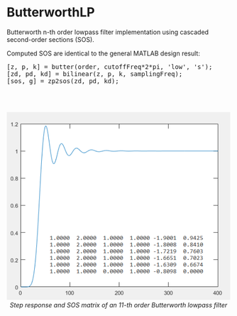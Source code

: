 # ButterworthLP
Butterworth n-th order lowpass filter implementation using cascaded second-order sections (SOS).

Computed SOS are identical to the general MATLAB design result:<br />
<pre>
[z, p, k] = butter(order, cutoffFreq*2*pi, 'low', 's');
[zd, pd, kd] = bilinear(z, p, k, samplingFreq);
[sos, g] = zp2sos(zd, pd, kd);
</pre>
<br />
<br />
<p align="center">
  <img src="test/butterworth_step_respose.png" width="536"/><br />
  <i>Step response and SOS matrix of an 11-th order Butterworth lowpass filter</i>
</p>
